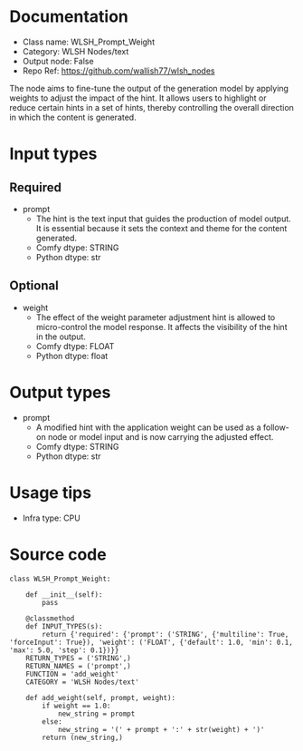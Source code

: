 # Documentation
- Class name: WLSH_Prompt_Weight
- Category: WLSH Nodes/text
- Output node: False
- Repo Ref: https://github.com/wallish77/wlsh_nodes

The node aims to fine-tune the output of the generation model by applying weights to adjust the impact of the hint. It allows users to highlight or reduce certain hints in a set of hints, thereby controlling the overall direction in which the content is generated.

# Input types
## Required
- prompt
    - The hint is the text input that guides the production of model output. It is essential because it sets the context and theme for the content generated.
    - Comfy dtype: STRING
    - Python dtype: str
## Optional
- weight
    - The effect of the weight parameter adjustment hint is allowed to micro-control the model response. It affects the visibility of the hint in the output.
    - Comfy dtype: FLOAT
    - Python dtype: float

# Output types
- prompt
    - A modified hint with the application weight can be used as a follow-on node or model input and is now carrying the adjusted effect.
    - Comfy dtype: STRING
    - Python dtype: str

# Usage tips
- Infra type: CPU

# Source code
```
class WLSH_Prompt_Weight:

    def __init__(self):
        pass

    @classmethod
    def INPUT_TYPES(s):
        return {'required': {'prompt': ('STRING', {'multiline': True, 'forceInput': True}), 'weight': ('FLOAT', {'default': 1.0, 'min': 0.1, 'max': 5.0, 'step': 0.1})}}
    RETURN_TYPES = ('STRING',)
    RETURN_NAMES = ('prompt',)
    FUNCTION = 'add_weight'
    CATEGORY = 'WLSH Nodes/text'

    def add_weight(self, prompt, weight):
        if weight == 1.0:
            new_string = prompt
        else:
            new_string = '(' + prompt + ':' + str(weight) + ')'
        return (new_string,)
```